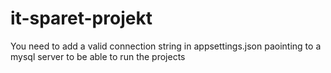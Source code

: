 # it-sparet-projekt
You need to add a valid connection string in appsettings.json paointing to a mysql server to be able to run the projects
